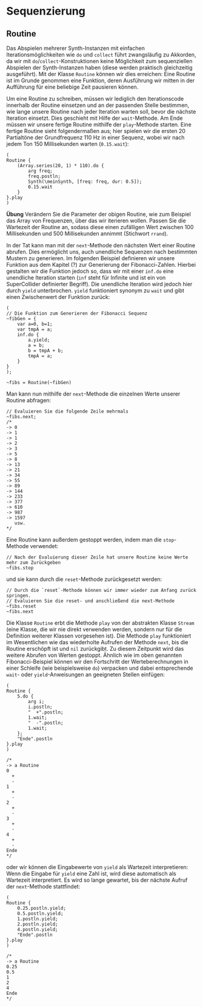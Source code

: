 
# Sequenzierung

## Routine
Das Abspielen mehrerer Synth-Instanzen mit einfachen Iterationsmöglichkeiten wie `do` und `collect` führt zwangsläufig zu Akkorden, da wir mit `do`/`collect`-Konstruktionen keine Möglichkeit zum sequenziellen Abspielen der Synth-Instanzen haben (diese werden praktisch gleichzeitig ausgeführt). Mit der Klasse `Routine` können wir dies erreichen: Eine Routine ist im Grunde genommen eine Funktion, deren Ausführung wir mitten in der Aufführung für eine beliebige Zeit pausieren können.

Um eine Routine zu schreiben, müssen wir lediglich den Iterationscode innerhalb der Routine einsetzen und an der passenden Stelle bestimmen, wie lange unsere Routine nach jeder Iteration warten soll, bevor die nächste Iteration einsetzt. Dies geschieht mit Hilfe der `wait`-Methode. Am Ende müssen wir unsere fertige Routine mithilfe der `play`-Methode starten. Eine fertige Routine sieht folgendermaßen aus; hier spielen wir die ersten 20 Partialtöne der Grundfrequenz 110 Hz in einer Sequenz, wobei wir nach jedem Ton 150 Millisekunden warten (`0.15.wait`):

```
(
Routine {
	(Array.series(20, 1) * 110).do {
		arg freq;
		freq.postln;
		Synth(\meinSynth, [freq: freq, dur: 0.5]);
		0.15.wait
	}
}.play
)
```

**Übung** Verändern Sie die Parameter der obigen Routine, wie zum Beispiel das Array von Frequenzen, über das wir iterieren wollen. Passen Sie die Wartezeit der Routine an, sodass diese einen zufälligen Wert zwischen 100 Millisekunden und 500 Millisekunden annimmt (Stichwort `rrand`).

In der Tat kann man mit der `next`-Methode den nächsten Wert einer Routine abrufen. Dies ermöglicht uns, auch unendliche Sequenzen nach bestimmten Mustern zu generieren. Im folgenden Beispiel definieren wir unsere Funktion aus dem Kapitel (?) zur Generierung der Fibonacci-Zahlen. Hierbei gestalten wir die Funktion jedoch so, dass wir mit einer `inf.do` eine unendliche Iteration starten (`inf` steht für Infinite und ist ein von SuperCollider definierter Begriff). Die unendliche Iteration wird jedoch hier durch `yield` unterbrochen. `yield` funktioniert synonym zu `wait` und gibt einen Zwischenwert der Funktion zurück:

```
(
// Die Funktion zum Generieren der Fibonacci Sequenz
~fibGen = {
	var a=0, b=1;
	var tmpA = a;
	inf.do {
		a.yield;
		a = b;
		b = tmpA + b;
		tmpA = a;
	}
}
);

~fibs = Routine(~fibGen)
```
Man kann nun mithilfe der `next`-Methode die einzelnen Werte unserer Routine abfragen:

```supercollider
// Evaluieren Sie die folgende Zeile mehrmals
~fibs.next;
/*
-> 0
-> 1
-> 1
-> 2
-> 3
-> 5
-> 8
-> 13
-> 21
-> 34
-> 55
-> 89
-> 144
-> 233
-> 377
-> 610
-> 987
-> 1597
   usw.
*/
```

Eine Routine kann außerdem gestoppt werden, indem man die `stop`-Methode verwendet:

```supercollider
// Nach der Evaluierung dieser Zeile hat unsere Routine keine Werte mehr zum Zurückgeben
~fibs.stop
```
und sie kann durch die `reset`-Methode zurückgesetzt werden:
```supercollider
// Durch die `reset`-Methode können wir immer wieder zum Anfang zurück springen.
// Evaluieren Sie die reset- und anschließend die next-Methode
~fibs.reset
~fibs.next
```

Die Klasse `Routine` erbt die Methode `play` von der abstrakten Klasse `Stream` (eine Klasse, die wir nie direkt verwenden werden, sondern nur für die Definition weiterer Klassen vorgesehen ist). Die Methode `play` funktioniert im Wesentlichen wie das wiederholte Aufrufen der Methode `next`, bis die Routine erschöpft ist und `nil` zurückgibt. Zu diesem Zeitpunkt wird das weitere Abrufen von Werten gestoppt. Ähnlich wie im oben genannten Fibonacci-Beispiel können wir den Fortschritt der Werteberechnungen in einer Schleife (wie beispielsweise `do`) verpacken und dabei entsprechende `wait`- oder `yield`-Anweisungen an geeigneten Stellen einfügen:
```supercollider
(
Routine {
	5.do {
		arg i;
		i.postln;
		"  +".postln;
		1.wait;
		"  -".postln;
		1.wait;
	};
	"Ende".postln
}.play
)

/*
-> a Routine
0
  +
  -
1
  +
  -
2
  +
  -
3
  +
  -
4
  +
  -
Ende
*/
```

oder wir können die Eingabewerte von `yield` als Wartezeit interpretieren: Wenn die Eingabe für `yield` eine Zahl ist, wird diese automatisch als Wartezeit interpretiert. Es wird so lange gewartet, bis der nächste Aufruf der `next`-Methode stattfindet:
```supercollider
(
Routine {
	0.25.postln.yield;
	0.5.postln.yield;
	1.postln.yield;
	2.postln.yield;
	4.postln.yield;
	"Ende".postln
}.play
)

/*
-> a Routine
0.25
0.5
1
2
4
Ende
*/
```



